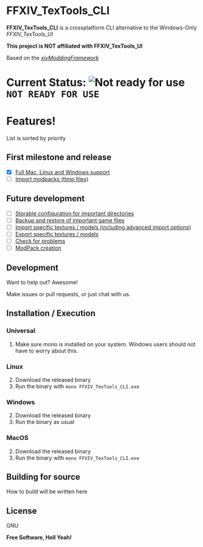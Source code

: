 # FFXIV_TexTools_CLI


**FFXIV_TexTools_CLI** is a crossplatform CLI alternative to the Windows-Only *FFXIV_TexTools_UI*

**This project is NOT affiliated with FFXIV_TexTools_UI**

Based on the *[xivModdingFramework](https://github.com/liinko/xivModdingFramework)*

# Current Status: ![Not ready for use](https://placehold.it/15/f03c15/000000?text=+) `NOT READY FOR USE`

# Features!
List is sorted by priority
## First milestone and release
- [x] [Full Mac, Linux and Windows support](https://github.com/fosspill/FFXIV_TexTools_CLI/issues/1)
- [ ] [Import modpacks (ttmp files)](https://github.com/fosspill/FFXIV_TexTools_CLI/issues/2)
 
## Future development
- [ ] [Storable configuration for important directories](https://github.com/fosspill/FFXIV_TexTools_CLI/issues/3)
- [ ] [Backup and restore of important game files](https://github.com/fosspill/FFXIV_TexTools_CLI/issues/4)
- [ ] [Import specific textures / models (including advanced import options)](https://github.com/fosspill/FFXIV_TexTools_CLI/issues/5)
- [ ] [Export specific textures / models](https://github.com/fosspill/FFXIV_TexTools_CLI/issues/6)
- [ ] [Check for problems](https://github.com/fosspill/FFXIV_TexTools_CLI/issues/7)
- [ ] [ModPack creation](https://github.com/fosspill/FFXIV_TexTools_CLI/issues/8)

## Development

Want to help out? Awesome!

Make issues or pull requests, or just chat with us.

## Installation / Execution

### Universal

1) Make sure mono is installed on your system. Windows users should not have to worry about this.

### Linux

2) Download the released binary
3) Run the binary with ```mono FFXIV_TexTools_CLI.exe```

### Windows

2) Download the released binary
3) Run the binary as usual

### MacOS

2) Download the released binary
3) Run the binary with ```mono FFXIV_TexTools_CLI.exe```


## Building for source
How to build will be written here


License
----

GNU


**Free Software, Hell Yeah!**
